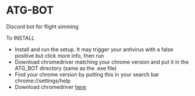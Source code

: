 # ATG-BOT
Discord bot for flight simming


To INSTALL

- Install and run the setup. It may trigger your antivirus with a false positive but click more info, then run
- Download chromedriver matching your chrome version and put it in the ATG_BOT directory (same as the .exe file)
- Find your chrome version by putting this in your search bar chrome://settings/help
- Download chromedriver [here](https://chromedriver.chromium.org/downloads)
